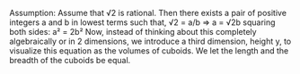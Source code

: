 Assumption:
Assume that √2 is rational. Then there exists a pair of positive integers a and b in lowest terms such that,
√2 = a/b ⇒ a = √2b
squaring both sides: a² = 2b²
Now, instead of thinking about this completely algebraically or in 2 dimensions, we introduce a third dimension, height y, to visualize 
this equation as the volumes of cuboids.
We let the length and the breadth of the cuboids be equal.
